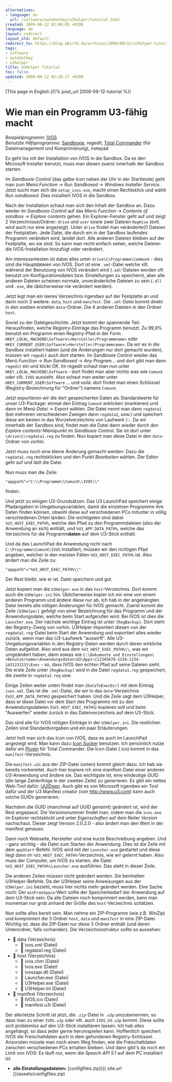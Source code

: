 ```yaml
---
alternatives:
- language: en
  url: /software/autohotkey/u3helper/tutorial.html
created: 2009-09-12 02:00:05 +0200
language: de
layout: redirect
layout_old: default
redirect_to: https://blog.mbirth.de/archives/2009/09/12/u3helper-tutorial-de.html
tags:
- software
- autohotkey
- u3helper
title: U3Helper Tutorial
toc: false
updated: 2009-09-12 02:28:17 +0200
---
```


[This page in English.]({% post_url 2009-09-12-tutorial %})

Wie man ein Programm U3-fähig macht
===================================

*Beispielprogramm:* [IVOS](http://ivos.comunx.com/)  
*Benutzte Hilfsprogramme:* [Sandboxie](http://www.sandboxie.com/), regedit, [Total Commander](http://www.ghisler.com/) (für Dateimanagement und Komprimierung), notepad

Es geht los mit der Installation von IVOS in die Sandbox. Da es den Microsoft Installer benutzt, muss man diesen zuerst
innerhalb der Sandbox starten.

Im *Sandboxie Control* (das gelbe Icon neben der Uhr in der Startleiste) geht man zum Menü *Function* → *Run Sandboxed*
→ *Windows Installer Service*. Jetzt sucht man sich die `setup_ivos.exe`, macht einen Rechtsklick und wählt
*Run sandboxed*. Dies installiert IVOS in die Sandbox.

Nach der Installation schaut man sich den Inhalt der Sandbox an. Dazu wieder im *Sandboxie Control* auf das Menü
*Function* → *Contents of sandbox* → *Explore contents* gehen. Ein Explorer-Fenster geht auf und zeigt 2
Verzeichnisse/Ordner: `drive` und `user` sowie zwei Dateien `RegHive` (evtl. wird auch nur eine angezeigt). Unter
`drive` findet man veränderte(!) Dateien der Festplatten. Jede Datei, die durch ein in der Sandbox laufendes Programm
verändert wird, landet dort. Alle anderen Dateien bleiben auf der Festplatte, wo sie sind. So kann man recht einfach
sehen, welche Dateien die IVOS-Installation hinzufügt oder verändert.

Am interessantesten ist dabei alles unter `drive\C\Programme\CommunX` - dies sind die Hauptdateien von IVOS. Dort ist
eine `.xml`-Datei welche vllt. während der Benutzung von IVOS verändert wird (`.xml`-Dateien werden oft benutzt um
Konfigurationsdaten bzw. Einstellungen zu speichern), aber alle anderen Dateien scheinen normale, unveränderliche
Dateien zu sein (`.dll` und `.exe`, die üblicherweise nie verändert werden).

Jetzt legt man ein leeres Verzeichnis irgendwo auf der Festplatte an und darin noch 3 weitere: `data`, `host` und
`manifest`. Die `.xml`-Datei kommt direkt in den soeben erstellen `data`-Ordner. Die 4 anderen Dateien in den Ordner `host`.

Soviel zu der Dateigeschichte. Jetzt kommt der spannende Teil: Herausfinden, welche Registry-Einträge das Programm
benutzt. Zu 99,9% benutzt ein Programm einen Registry-Pfad in der Form `HKEY_LOCAL_MACHINE\Software\<Hersteller/Programmname>`
oder `HKEY_CURRENT_USER\Software\<Hersteller/Programmname>`. Da wir es in die Sandbox installiert haben (und die
Änderungen nur dort gemacht wurden), müssen wir `regedit` auch dort starten. Im Sandboxie Control wieder das Menü
*Function* → *Run Sandboxed* → *Any Program…* und dort gibt man dann `regedit` ein und klickt *OK*. Im regedit schaut
man nun unter `HKEY_LOCAL_MACHINE\Software` - dort findet man aber nichts was wie `ComunX` oder vllt. `IVOS` aussieht.
Also schaut man weiter unter `HKEY_CURRENT_USER\Software` … und voilá: dort findet man einen Schlüssel
(Registry-Bezeichnung für "Ordner") namens `ComunX`.

Jetzt exportieren wir die dort gespeicherten Daten als Standardwerte für unser U3-Package: einmal den Eintrag `ComunX`
anklicken (markieren) und dann im Menü *Datei* → *Export* wählen. Die Datei nennt man dann `regdata1` (bei mehreren
verschiedenen Zweigen dann `regdata2`, usw.) und speichert diese am besten in das Wurzelverzeichnis von Laufwerk `C:`.
Da wir innerhalb der Sandbox sind, findet man die Datei dann wieder durch den *Explore contents*-Menüpunkt im
*Sandboxie Control*. Sie ist dort unter `\drive\C\regdata1.reg` zu finden. Nun kopiert man diese Datei in den
`data`-Ordner von vorhin.

Jetzt muss noch eine kleine Änderung gemacht werden: Dazu die `regdata1.reg` rechtsklicken und den Punkt *Bearbeiten*
wählen. Der Editor geht auf und lädt die Datei.

Nun muss man die Zeile:

    "apppath"="C:\\Programme\\ComunX\\IVOS\\"

finden.

Und jetzt zu einigen U3-Grundsätzen: Das U3 LaunchPad speichert einige Pfadangaben in Umgebungsvariablen, damit die
einzelnen Programme ihre Daten finden können, obwohl diese auf verschiedenen PCs mitunter in völlig verschiedenen Orten
landen. Die wichtigsten sind dabei `%U3_HOST_EXEC_PATH%`, welche den Pfad zu den Programmdateien (also der Anwendung an
sich) enthält, und `%U3_APP_DATA_PATH%`, welche das Verzeichnis für die Programm**daten** auf dem U3-Stick enthält.

Und da das LaunchPad die Anwendung nicht nach `C:\Programme\ComunX\IVOS` installiert, müssen wir den richtigen Pfad
angeben, welcher in den meisten Fällen `%U3_HOST_EXEC_PATH%` ist. Also ändert man die Zeile zu:

    "apppath"="%U3_HOST_EXEC_PATH%\\"

Der Rest bleibt, wie er ist. Datei speichern und gut.

Jetzt kopiert man die `U3Helper.exe` in das `host`-Verzeichnis. Dort kommt auch die `U3Helper.ini` hin. Üblicherweise
kopier ich mir eine von einem anderen Programm und ändere diese nur ab. Ich hab in der angehängten Datei bereits alle
nötigen Änderungen für IVOS gemacht. Zuerst kommt die Zeile `[U3Helper]` gefolgt von einer Bezeichnung für das Programm
und der Anwendungsdatei, welche beim Start aufgerufen wird. Bei IVOS ist dies die `Launcher.exe`. Der nächste wichtige
Eintrag ist unter `[RegBackup]`. Dort steht der Registry-Zweig von vorhin. U3Helper importiert diesen von der
`regdata1.reg`-Datei beim Start der Anwendung und exportiert alles wieder zurück, wenn man das U3-Laufwerk "auswirft".
Alle U3-Umgebungsvariablen in den Registry-Daten werden durch deren wirkliche Daten aufgelöst. Also wird aus dem
`%U3_HOST_EXEC_PATH%\\`, was wir umgeändert haben, dann sowas wie `C:\Dokumente und Einstellungen\<Benutzername>\Anwendungsdaten\U3\Apps\{12345678-1234-1234-143123123}\Exec`
\- so, dass IVOS den echten Pfad auf seine Dateien sieht. Die erste Zeile unter `[RegBackup]` wird in die Datei
`regdata1.reg` gespeichert, die zweite in `regdata2.reg` usw.

Einige Zeilen weiter unten findet man `[DataToExecDir]` mit dem Eintrag `ivos.xml`. Das ist die `.xml`-Datei, die wir
in das `data`-Verzeichnis (`%U3_APP_DATA_PATH%`)  gespeichert haben. Und die Zeile sagt dem U3Helper, dass er diese
Datei vor dem Start des Programms mit zu den Anwendungsdateien (`%U3_HOST_EXEC_PATH%`) kopieren soll und beim
"Auswerfen" wieder zurück in das Datenverzeichnis auf dem U3-Stick.

Das sind alle für IVOS nötigen Einträge in der `U3Helper.ini`. Die restlichen Zeilen sind Standardvorgaben und ein paar
Erläuterungen.

Jetzt holt man sich das Icon von IVOS, dass es auch im LaunchPad angezeigt wird. Man kann dazu [Icon Sucker](http://www.portablefreeware.com/?id=420)
benutzen. Ich persönlich nutze dafür ein [Plugin](http://www.totalcmd.net/plugring/iclview.html) für Total Commander.
Die Icon-Datei (.ico) kommt in das `manifest`-Verzeichnis.

Die `manifest.u3i` aus der ZIP-Datei (unten) kommt gleich dazu. Ich hab sie bereits vorbereitet. Auch hier kopiere ich
eine manifest-Datei einer anderen U3-Anwendung und ändere sie. Das wichtigste ist, eine eindeutige GUID (die lange
Zahlenfolge in der zweiten Zeile) zu generieren. Es gibt ein nettes Web-Tool dafür: [UUIDgen](http://www.famkruithof.net/uuid/uuidgen).
Auch gibt es von Microsoft irgendwo ein Tool dafür und der U3 Manifest creator (von <http://www.u3.com>) kann auch
solche GUIDs generieren.

Nachdem die GUID (manchmal auf UUID genannt) geändert ist, wird der Rest angepasst. Die Versionsnummer findet man,
indem man die `ivos.exe` im Explorer rechtsklickt und unter *Eigenschaften* auf dem Reiter *Version* nachschaut. Dieser
zeigt Version 2.0.2.0 - also ändert man den Wert in der manifest genauso.

Dann noch Webseite, Hersteller und eine kurze Beschreibung angeben. Und - ganz wichtig - die Datei zum Starten der
Anwendung. Dies ist die Zeile mit dem `appStart`-Befehl. IVOS wird mit der `Launcher.exe` gestartet und diese liegt
dann im `%U3_HOST_EXEC_PATH%`-Verzeichnis, wie wir gelernt haben. Also muss der Computer, um IVOS zu starten, die Datei
`%U3_HOST_EXEC_PATH%\Launcher.exe` ausführen. Das steht in dieser Zeile.

Die anderen Zeilen müssen nicht geändert werden. Sie beinhalten U3Helper-Befehle. Da der U3Helper seine Anweisungen aus
der `U3Helper.ini` bezieht, muss hier nichts mehr geändert werden. Eine Sache noch: Der `minFreeSpace`-Wert sollte der
Speicherbedarf der Anwendung auf dem U3-Stick sein. Da alle Dateien noch komprimiert werden, kann man momentan nur grob
anhand der Größe des `host`-Verzeichnis schätzen.

Nun sollte alles bereit sein. Man nehme ein ZIP-Programm (wie z.B. WinZip) und komprimiert die 3 Ordner `host`, `data`
und `manifest` in eine ZIP-Datei. Wichtig ist, dass die ZIP-Datei nur diese 3 Ordner enthält (und deren Unterordner,
falls vorhanden). Die Verzeichnisstruktur sollte so aussehen:

* 📂 data (Verzeichnis)
    * 📄 ivos.xml (Datei)
    * 📄 regdata1.reg (Datei)
* 📂 host (Verzeichnis)
    * 📄 ivos.chm (Datei)
    * 📄 Ivos.exe (Datei)
    * 📄 ivossapi.dll (Datei)
    * 📄 Launcher.exe (Datei)
    * 📄 U3Helper.exe (Datei)
    * 📄 U3Helper.ini (Datei)
* 📂 manifest (Verzeichnis)
    * 📄 IVOS.ico (Datei)
    * 📄 manifest.u3i (Datei)

Der allerletzte Schritt ist jetzt, die `.zip`-Datei in `.u3p` umzubenennen, so dass man zu einer `IVOS.u3p` oder vllt.
auch `IVOS_U3.u3p` kommt. Diese sollte sich problemlos auf den U3-Stick installieren lassen. Ich hab alles angehängt,
so dass jeder gerne herumspielen kann. Hoffentlich speichert IVOS die Freischaltdaten auch in dem gefundenen
Registry-Schlüssel. Ansonsten müsste man noch einen Weg finden, wie die Freischaltdaten zwischen verschiedenen PCs
erhalten bleiben. Und dann gibt's da noch ein Limit von IVOS: Es läuft nur, wenn die *Speech API 5.1* auf dem PC
installiert ist.

* **alle Einstellungsdateien:** [configfiles.zip]({{ site.url }}/assets/configfiles.zip)